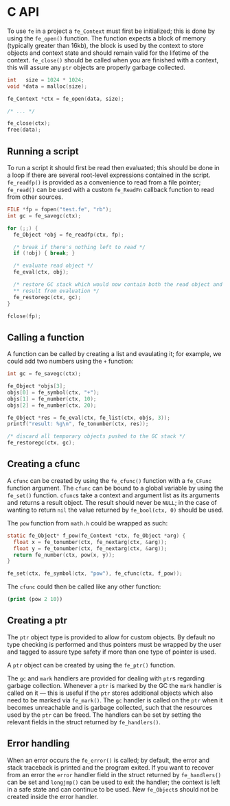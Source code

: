 
# C API
To use `fe` in a project a `fe_Context` must first be initialized;
this is done by using the `fe_open()` function. The function expects a
block of memory (typically greater than 16kb), the block is used by the
context to store objects and context state and should remain valid for
the lifetime of the context. `fe_close()` should be called when you are
finished with a context, this will assure any `ptr` objects are properly
garbage collected.

```c
int   size = 1024 * 1024;
void *data = malloc(size);

fe_Context *ctx = fe_open(data, size);

/* ... */

fe_close(ctx);
free(data);
```


## Running a script
To run a script it should first be read then evaluated; this should be
done in a loop if there are several root-level expressions contained in
the script. `fe_readfp()` is provided as a convenience to read from a
file pointer; `fe_read()` can be used with a custom `fe_ReadFn` callback
function to read from other sources.

```c
FILE *fp = fopen("test.fe", "rb");
int gc = fe_savegc(ctx);

for (;;) {
  fe_Object *obj = fe_readfp(ctx, fp);

  /* break if there's nothing left to read */
  if (!obj) { break; }

  /* evaluate read object */
  fe_eval(ctx, obj);

  /* restore GC stack which would now contain both the read object and
  ** result from evaluation */
  fe_restoregc(ctx, gc);
}

fclose(fp);
```


## Calling a function
A function can be called by creating a list and evaulating it; for
example, we could add two numbers using the `+` function:

```c
int gc = fe_savegc(ctx);

fe_Object *objs[3];
objs[0] = fe_symbol(ctx, "+");
objs[1] = fe_number(ctx, 10);
objs[2] = fe_number(ctx, 20);

fe_Object *res = fe_eval(ctx, fe_list(ctx, objs, 3));
printf("result: %g\n", fe_tonumber(ctx, res));

/* discard all temporary objects pushed to the GC stack */
fe_restoregc(ctx, gc);
```


## Creating a cfunc
A `cfunc` can be created by using the `fe_cfunc()` function with a
`fe_CFunc` function argument. The `cfunc` can be bound to a global
variable by using the `fe_set()` function. `cfunc`s take a context and
argument list as its arguments and returns a result object. The result
should never be `NULL`; in the case of wanting to return `nil` the value
returned by `fe_bool(ctx, 0)` should be used.

The `pow` function from `math.h` could be wrapped as such:

```c
static fe_Object* f_pow(fe_Context *ctx, fe_Object *arg) {
  float x = fe_tonumber(ctx, fe_nextarg(ctx, &arg));
  float y = fe_tonumber(ctx, fe_nextarg(ctx, &arg));
  return fe_number(ctx, pow(x, y));
}

fe_set(ctx, fe_symbol(ctx, "pow"), fe_cfunc(ctx, f_pow));
```

The `cfunc` could then be called like any other function:

```clojure
(print (pow 2 10))
```


## Creating a ptr
The `ptr` object type is provided to allow for custom objects. By default
no type checking is performed and thus pointers must be wrapped by the
user and tagged to assure type safety if more than one type of pointer
is used.

A `ptr` object can be created by using the `fe_ptr()` function.

The `gc` and `mark` handlers are provided for dealing with `ptr`s
regarding garbage collection. Whenever a `ptr` is marked by the GC the
`mark` handler is called on it — this is useful if the `ptr` stores
additional objects which also need to be marked via `fe_mark()`. The
`gc` handler is called on the `ptr` when it becomes unreachable and is
garbage collected, such that the resources used by the `ptr` can be
freed. The handlers can be set by setting the relevant fields in the
struct returned by `fe_handlers()`.


## Error handling
When an error occurs the `fe_error()` is called; by default, the
error and stack traceback is printed and the program exited. If you want
to recover from an error the `error` handler field in the struct returned
by `fe_handlers()` can be set and `longjmp()` can be used to exit the
handler; the context is left in a safe state and can continue to be
used. New `fe_Object`s should not be created inside the error handler.
